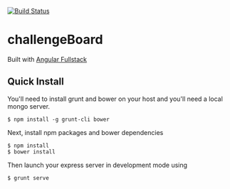 [![Build Status](https://travis-ci.org/patrickrb/meanChat.svg)](https://travis-ci.org/patrickrb/meanChat)
# challengeBoard
Built with [Angular Fullstack][1] 

## Quick Install
You'll need to install grunt and bower on your host and you'll need a local mongo server.

    $ npm install -g grunt-cli bower

Next, install npm packages and bower dependencies

    $ npm install
    $ bower install
Then launch your express server in development mode using

    $ grunt serve

[1]: https://github.com/DaftMonk/generator-angular-fullstack